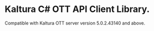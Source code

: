 # Kaltura C# OTT API Client Library.
Compatible with Kaltura OTT server version 5.0.2.43140 and above.
